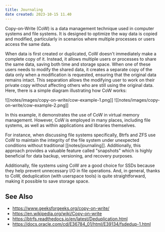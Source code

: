 ```yaml
---
title: Journaling
date created: 2023-10-15 11.40
---
```

Copy-on-Write (CoW) is a data management technique used in computer systems and file systems. It is designed to optimize the way data is copied and modified, particularly in scenarios where multiple processes or users access the same data.

When data is first created or duplicated, CoW doesn't immediately make a complete copy of it. Instead, it allows multiple users or processes to share the same data, saving both time and storage space. When one of these users needs to modify the shared data, it creates a separate copy of the data only when a modification is requested, ensuring that the original data remains intact. This separation allows the modifying user to work on their private copy without affecting others who are still using the original data. Here, there is a simple diagram illustrating how CoW works:

![[notes/images/copy-on-write/cow-example-1.png]]
![[notes/images/copy-on-write/cow-example-2.png]]

In this example, it demonstrates the use of CoW in virtual memory management. However, CoW is employed in many places, including file systems, as well as within applications and libraries themselves.

For instance, when discussing file systems specifically, Btrfs and ZFS use CoW to maintain the integrity of the file system under unexpected conditions without traditional [[notes/journaling]]. Additionally, this approach provides a valuable feature called "snapshots" which is highly beneficial for data backup, versioning, and recovery purposes.

Additionally, file systems using CoW are a good choice for SSDs because they help prevent unnecessary I/O in file operations. And, in general, thanks to CoW, deduplication (with userspace tools) is quite straightforward, making it possible to save storage space.

## See Also

* https://www.geeksforgeeks.org/copy-on-write/
* https://en.wikipedia.org/wiki/Copy-on-write
* https://btrfs.readthedocs.io/en/latest/Deduplication.html
* https://docs.oracle.com/cd/E36784_01/html/E39134/fsdedup-1.html